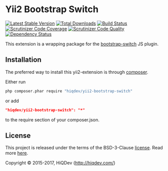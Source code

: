 Yii2 Bootstrap Switch
=====================

[![Latest Stable Version](https://poser.pugx.org/hiqdev/yii2-bootstrap-switch/v/stable)](https://packagist.org/packages/hiqdev/yii2-bootstrap-switch)
[![Total Downloads](https://poser.pugx.org/hiqdev/yii2-bootstrap-switch/downloads)](https://packagist.org/packages/hiqdev/yii2-bootstrap-switch)
[![Build Status](https://img.shields.io/travis/hiqdev/yii2-bootstrap-switch.svg)](https://travis-ci.org/hiqdev/yii2-bootstrap-switch)
[![Scrutinizer Code Coverage](https://img.shields.io/scrutinizer/coverage/g/hiqdev/yii2-bootstrap-switch.svg)](https://scrutinizer-ci.com/g/hiqdev/yii2-bootstrap-switch/)
[![Scrutinizer Code Quality](https://img.shields.io/scrutinizer/g/hiqdev/yii2-bootstrap-switch.svg)](https://scrutinizer-ci.com/g/hiqdev/yii2-bootstrap-switch/)
[![Dependency Status](https://www.versioneye.com/php/hiqdev:yii2-bootstrap-switch/dev-master/badge.svg)](https://www.versioneye.com/php/hiqdev:yii2-bootstrap-switch/dev-master)

This extension is a wrapping package for the [bootstrap-switch](https://github.com/nostalgiaz/bootstrap-switch) JS plugin.

## Installation

The preferred way to install this yii2-extension is through [composer](http://getcomposer.org/download/).

Either run

```sh
php composer.phar require "hiqdev/yii2-bootstrap-switch"
```

or add

```json
"hiqdev/yii2-bootstrap-switch": "*"
```

to the require section of your composer.json.

## License

This project is released under the terms of the BSD-3-Clause [license](LICENSE).
Read more [here](http://choosealicense.com/licenses/bsd-3-clause).

Copyright © 2015-2017, HiQDev (http://hiqdev.com/)
